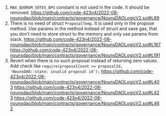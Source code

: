 1.	`MAX_QUORUM_VOTES_BPS` constant is not used in the code. It should be removed.
https://github.com/code-423n4/2022-08-nounsdao/blob/main/contracts/governance/NounsDAOLogicV2.sol#L89
2.	There is no need of struct `ProposalTemp`. It is used only in the propose method. Use params in the method instead of struct and save gas, that you don’t need to store struct to the memory and only use params from stack.
https://github.com/code-423n4/2022-08-nounsdao/blob/main/contracts/governance/NounsDAOLogicV2.sol#L167
https://github.com/code-423n4/2022-08-nounsdao/blob/main/contracts/governance/NounsDAOLogicV2.sol#L191
3.	Revert when there is no such proposal instead of returning zero values.
Add check like `require(proposalCount >= proposalId, 'NounsDAO::state: invalid proposal id');`
https://github.com/code-423n4/2022-08-nounsdao/blob/main/contracts/governance/NounsDAOLogicV2.sol#L403
https://github.com/code-423n4/2022-08-nounsdao/blob/main/contracts/governance/NounsDAOLogicV2.sol#L423
https://github.com/code-423n4/2022-08-nounsdao/blob/main/contracts/governance/NounsDAOLogicV2.sol#L462
